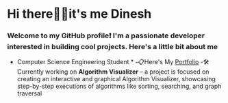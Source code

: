 # Hi there🙋‍♂️it's me Dinesh 
### Welcome to my GitHub profile❗ I'm a passionate developer interested in building cool projects. Here's a little bit about me
* Computer Science Engineering Student *
  -📋Here's My <a href ="name">Portfolio</a>
 -🛠️ Currently working on **Algorithm Visualizer** – a project is focused on creating an interactive and graphical Algorithm Visualizer, showcasing step-by-step executions of algorithms like sorting, searching, and graph traversal
 


